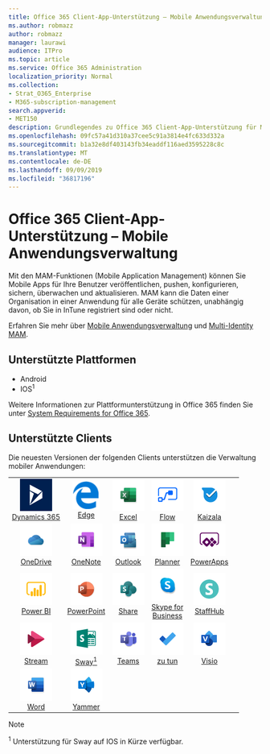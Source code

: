 ```yaml
---
title: Office 365 Client-App-Unterstützung – Mobile Anwendungsverwaltung
ms.author: robmazz
author: robmazz
manager: laurawi
audience: ITPro
ms.topic: article
ms.service: Office 365 Administration
localization_priority: Normal
ms.collection:
- Strat_O365_Enterprise
- M365-subscription-management
search.appverid:
- MET150
description: Grundlegendes zu Office 365 Client-App-Unterstützung für Mobile Anwendungsverwaltung
ms.openlocfilehash: 09fc57a41d310a37cee5c91a3814e4fc633d332a
ms.sourcegitcommit: b1a32e8df403143fb34eaddf116aed3595228c8c
ms.translationtype: MT
ms.contentlocale: de-DE
ms.lasthandoff: 09/09/2019
ms.locfileid: "36817196"
---
```

# <a name="office-365-client-app-support--mobile-application-management"></a>Office 365 Client-App-Unterstützung – Mobile Anwendungsverwaltung

Mit den MAM-Funktionen (Mobile Application Management) können Sie Mobile Apps für Ihre Benutzer veröffentlichen, pushen, konfigurieren, sichern, überwachen und aktualisieren. MAM kann die Daten einer Organisation in einer Anwendung für alle Geräte schützen, unabhängig davon, ob Sie in InTune registriert sind oder nicht.

Erfahren Sie mehr über [Mobile Anwendungsverwaltung](https://docs.microsoft.com/intune/mam-faq) und [Multi-Identity MAM](https://docs.microsoft.com/intune/app-protection-policy).

## <a name="supported-platforms"></a>Unterstützte Plattformen

 - Android
 - IOS<sup>1</sup>

Weitere Informationen zur Plattformunterstützung in Office 365 finden Sie unter [System Requirements for Office 365](https://products.office.com/office-system-requirements).

## <a name="supported-clients"></a>Unterstützte Clients

Die neuesten Versionen der folgenden Clients unterstützen die Verwaltung mobiler Anwendungen:

| | | | | | |
|:---:|:---:|:---:|:---:|:---:|:---:|
| ![Dynamics 365-Symbol](media/o365-dynamics365-64x64.png) <br> [Dynamics 365](https://dynamics.microsoft.com) | ![Edge-Symbol](media/o365-edge-64x64.png) <br> [Edge](https://www.microsoft.com/windows/microsoft-edge) | ![Excel-Symbol](media/o365-excel-64x64.png) <br> [Excel](https://products.office.com/excel) | ![Fluss Symbol](media/o365-flow-64x64.png) <br> [Flow](https://flow.microsoft.com) | ![Kaizala-Symbol](media/o365-kaizala-64x64.png) <br> [Kaizala](https://products.office.com/en/business/microsoft-kaizala) 
| ![OneDrive für Unternehmen Symbol](media/o365-OneDrive-64x64.png) <br> [OneDrive](https://products.office.com/onedrive-for-business/online-cloud-storage) | ![OneNote-Symbol](media/o365-OneNote-64x64.png) <br> [OneNote](https://products.office.com/onenote) | ![Outlook-Symbol](media/o365-outlook-64x64.png) <br> [Outlook](https://products.office.com/outlook) | ![Symbol für Planer](media/o365-planner-64x64.png) <br> [Planner](https://products.office.com/business/task-management-software) | ![PowerApps-Symbol](media/o365-powerapps-64x64.png) <br> [PowerApps](https://powerapps.microsoft.com) 
| ![PowerBI-Symbol](media/o365-powerbi-64x64.png) <br> [Power BI](https://powerbi.microsoft.com) | ![PowerPoint-Symbol](media/o365-powerpoint-64x64.png) <br> [PowerPoint](https://products.office.com/powerpoint) | ![SharePoint-Symbol](media/o365-sharepoint-64x64.png) <br> [Share](https://products.office.com/sharepoint) | ![Skype for Business Symbol](media/o365-skypeforbusiness-64x64.png) <br> [Skype for <br> Business](https://www.skype.com/business/) | ![StaffHub-Symbol](media/o365-staffhub-64x64.png) <br> [StaffHub](https://products.office.com/microsoft-staffhub/staff-scheduling-software) 
| ![Datenstrom Symbol](media/o365-stream-64x64.png) <br> [Stream](https://stream.microsoft.com) | ![Sway-Symbol](media/o365-sway-64x64.png) <br> [Sway<sup>1</sup>](https://sway.com) | ![Teams-Symbol](media/o365-teams-64x64.png) <br> [Teams](https://products.office.com/microsoft-teams/group-chat-software) | ![To-do-Symbol](media/o365-todo-64x64.png) <br> [zu tun](https://todo.microsoft.com) | ![Visio-Symbol](media/o365-visio-64x64.png) <br> [Visio](https://products.office.com/visio/flowchart-software) 
| ![Word-Symbol](media/o365-word-64x64.png) <br> [Word](https://products.office.com/word) | ![Jammer Symbol](media/o365-yammer-64x64.png) <br> [Yammer](https://products.office.com/yammer/yammer-overview)

> [!NOTE]
> <sup>1</sup> Unterstützung für Sway auf IOS in Kürze verfügbar.